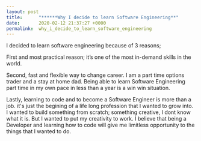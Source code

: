 ```yaml
---
layout: post
title:      "******Why I decide to learn Software Engineering**"
date:       2020-02-12 21:37:27 +0000
permalink:  why_i_decide_to_learn_software_engineering
---
```



I decided to learn software engineering because of 3 reasons;

First and most practical reason;  it’s one of the most in-demand skills in the world.

Second,  fast and flexible way to change career. I am a part time options trader and a stay at home dad. Being able to learn Software Engineering part time in my own pace in less than a year is a win win situation. 

Lastly, learning to code and  to become  a Software Engineer is more than a job.  it's just the begining of a life long profession that I wanted to grow into. I wanted to build something from scratch; something creative, I dont know what it is. But I wanted to put my creativity to work. I believe that being a Developer  and learning how to code will give me limitless opportunity to the things that I wanted to do.






